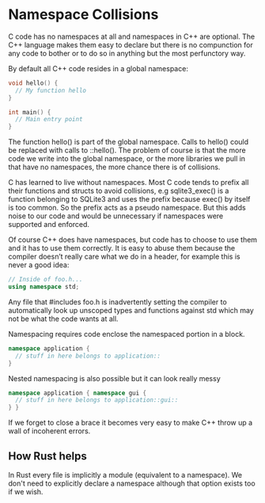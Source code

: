 # Namespace Collisions

C code has no namespaces at all and namespaces in C++ are optional. The C++ language makes them easy to declare but there is no compunction for any code to bother or to do so in anything but the most perfunctory way.

By default all C++ code resides in a global namespace:

```c++
void hello() {
  // My function hello
}

int main() {
  // Main entry point
}
```

The function hello() is part of the global namespace. Calls to hello() could be replaced with calls to ::hello(). The problem of course is that the more code we write into the global namespace, or the more libraries we pull in that have no namespaces, the more chance there is of collisions.  

C has learned to live without namespaces. Most C code tends to prefix all their functions and structs to avoid collisions, e.g sqlite3_exec() is a function belonging to SQLite3 and uses the prefix because exec() by itself is too common. So the prefix acts as a pseudo namespace. But this adds noise to our code and would be unnecessary if namespaces were supported and enforced.

Of course C++ does have namespaces, but code has to choose to use them and it has to use them correctly. It is easy to abuse them because the compiler doesn’t really care what we do in a header, for example this is never a good idea:

```c++
// Inside of foo.h...
using namespace std;
```

Any file that #includes foo.h is inadvertently setting the compiler to automatically look up unscoped types and functions against std which may not be what the code wants at all.

Namespacing requires code enclose the namespaced portion in a block.

```c++
namespace application {
  // stuff in here belongs to application::
}
```

Nested namespacing is also possible but it can look really messy

```c++
namespace application { namespace gui {
  // stuff in here belongs to application::gui::
} }
```

If we forget to close a brace it becomes very easy to make C++ throw up a wall of incoherent errors.

## How Rust helps

In Rust every file is implicitly a module (equivalent to a namespace). We don't need to explicitly declare a namespace although that option exists too if we wish.
